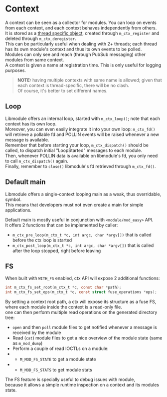 # Context

A context can be seen as a collector for modules. You can loop on events from each context, and each context behaves independently from others.  
It is stored as a [thread specific object](https://linux.die.net/man/3/pthread_setspecific), created through `m_ctx_register` and deleted through `m_ctx_deregister`.  
This can be particularly useful when dealing with 2+ threads; each thread has its own module's context and thus its own events to be polled.  
Modules can only see and reach (through PubSub messaging) other modules from same context.  
A context is given a name at registration time. This is only useful for logging purposes.  

> **NOTE:** having multiple contexts with same name is allowed; given that each context is thread-specific, there will be no clash.  
> Of course, it's better to set different names.  

## Loop

Libmodule offers an internal loop, started with `m_ctx_loop()`; note that each context has its own loop.  
Moreover, you can even easily integrate it into your own loop: `m_ctx_fd()` will retrieve a pollable fd and POLLIN events will be raised whenever a new message is available.  
Remember that before starting your loop, `m_ctx_dispatch()` should be called, to dispatch initial "LoopStarted" messages to each module.  
Then, whenever POLLIN data is available on libmodule's fd, you only need to call `m_ctx_dispatch()` again.  
Finally, remember to `close()` libmodule's fd retrieved through `m_ctx_fd()`.  

## Default main

Libmodule offers a single-context looping main as a weak, thus overridable, symbol.  
This means that developers must not even create a main for simple applications.  

Default main is mostly useful in conjunction with `<module/mod_easy>` API.  
It offers 2 functions that can be implemented by caller:

* `m_ctx_pre_loop(m_ctx_t *c, int argc, char *argv[])` that is called before the ctx loop is started
* `m_ctx_post_loop(m_ctx_t *c, int argc, char *argv[])` that is called after the loop stopped, right before leaving

## FS

When built with `WITH_FS` enabled, ctx API will expose 2 additional functions:  
```C
int m_ctx_fs_set_root(m_ctx_t *c, const char *path);
int m_ctx_fs_set_ops(m_ctx_t *c, const struct fuse_operations *ops);
```
By setting a context root path, a ctx will expose its structure as a fuse FS, where each module inside the context is a read-only file.  
one can then perform multiple read operations on the generated directory tree:  

* `open` and then `poll` module files to get notified whenever a message is received by the module
* Read (`cat`) module files to get a nice overview of the module state (same as `m_mod_dump`)
* Perform a couple of read IOCTLs on a module:
* * `M_MOD_FS_STATE` to get a module state
* * `M_MOD_FS_STATS` to get module stats

The FS feature is specially useful to debug issues with module,  
because it allows a simple runtime inspection on a context and its modules state.
